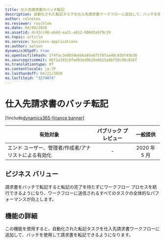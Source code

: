 ```yaml
---
title: 仕入先請求書のバッチ転記
description: 自動化された転記タスクを仕入先請求書ワークフローに追加して、バッチを使用して請求書を転記できるようになりました。
author: relnotes
ms.reviewer: roschlom
ms.date: 04/09/2020
ms.assetid: dc43cc48-ab4d-ea11-a812-000d3a579c39
ms.topic: article
ms.service: business-applications
ms.author: aolson
dynamics365pdf: true
ms.openlocfilehash: 1f4fac3e0b59ebb6a65e8f578faa40c93bf45b30
ms.sourcegitcommit: 06f1a393c9fed93ed9b16e6615a8bf50c98c816f
ms.translationtype: HT
ms.contentlocale: ja-JP
ms.lasthandoff: 04/21/2020
ms.locfileid: "3274074"
---
```

# <a name="vendor-invoice-batch-posting"></a>仕入先請求書のバッチ転記
[!include[dynamics365-finance banner](../includes/dynamics365-finance.md)]

| 有効対象    |  パブリック プレビュー | 一般提供 | 
| ---------- | :----------: |:----------: |
|エンド ユーザー、管理者/作成者/アナリストによる有効化|-| 2020 年 5 月|


## <a name="business-value"></a>ビジネス バリュー
<!-- bv start -->
請求書をバッチで転記すると転記の完了を待たずにワークフロー プロセスを続行できるようになり、ワークフローに送信されるすべてのタスクの全体的なパフォーマンスが向上します。
<!-- bv end -->



## <a name="feature-details"></a>機能の詳細
<!--feature detail start -->
この機能を使用すると、自動化された転記タスクを仕入先請求書ワークフローに追加して、バッチを使用して請求書を転記できるようになります。
<!--feature detail end -->









